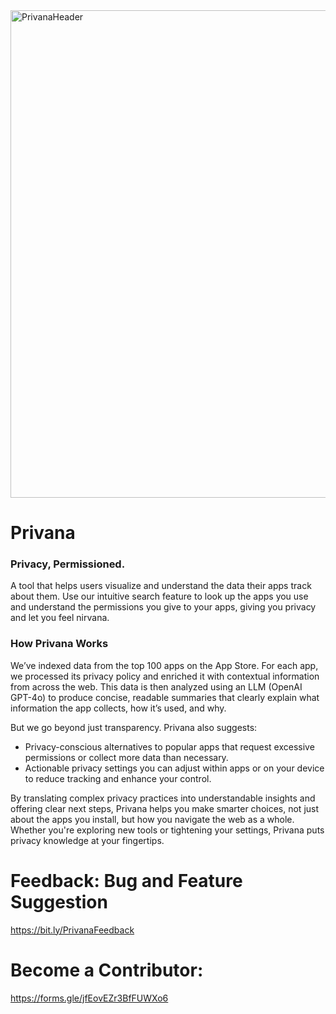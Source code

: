 <img width="780" alt="PrivanaHeader" src="https://github.com/user-attachments/assets/59017c06-cd02-4f00-b49d-c2b25ae88372" />

# Privana
### Privacy, Permissioned.
A tool that helps users visualize and understand the data their apps track about them. Use our intuitive search feature to look up the apps you use and understand the permissions you give to your apps, giving you privacy and let you feel nirvana. 

### How Privana Works
We’ve indexed data from the top 100 apps on the App Store. For each app, we processed its privacy policy and enriched it with contextual information from across the web. This data is then analyzed using an LLM (OpenAI GPT-4o) to produce concise, readable summaries that clearly explain what information the app collects, how it’s used, and why.

But we go beyond just transparency. Privana also suggests:

- Privacy-conscious alternatives to popular apps that request excessive permissions or collect more data than necessary.
- Actionable privacy settings you can adjust within apps or on your device to reduce tracking and enhance your control.

By translating complex privacy practices into understandable insights and offering clear next steps, Privana helps you make smarter choices, not just about the apps you install, but how you navigate the web as a whole. Whether you're exploring new tools or tightening your settings, Privana puts privacy knowledge at your fingertips.

# Feedback: Bug and Feature Suggestion
https://bit.ly/PrivanaFeedback
# Become a Contributor:
https://forms.gle/jfEovEZr3BfFUWXo6
